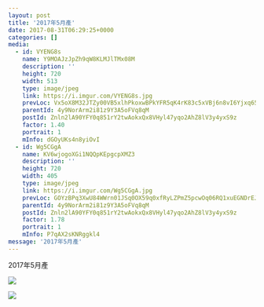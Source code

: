 ```yaml
---
layout: post
title: '2017年5月產' 
date: 2017-08-31T06:29:25+0000 
categories: [] 
media:
  - id: VYENG8s
    name: Y9MOAJzJpZh9qW8KLMJlTMx08M
    description: ''   
    height: 720
    width: 513
    type: image/jpeg
    link: https://i.imgur.com/VYENG8s.jpg
    prevLoc: Vx5oX8M32JTZy00VB5xlhPkoxwBPkYFR5qK4rK83c5xVBj6n8vI6Yjxq656Du2nXZNjB4WTy3RLnGEXmtWAqnKVX0OcoEpJBrD01IqW96o65NBhvgv5PPN70uAZgjB4BkVIVWm23Z661c5kLGR6p3RHRVW4BNGy0T0Vj4w33mqCvJGKr977RFEVAxkEvVvupOwxN646wspozLrWJKGHwG57kRkMJfrvKm3RyN0Uqzq1z1nWmUr1XNV4XRKIKrkjBVn1k
    parentId: 4y9NorArm2i81z9Y3A5oFVq8qM
    postId: Znln2lA90YFY0q851rY2twAokxQx8VHyl47yqo2AhZ8lV3y4yxS9z
    factor: 1.40
    portrait: 1
    mInfo: dGOyUKs4n8yiOvI
  - id: Wg5CGgA
    name: KV6wjogoXGi1NQQpKEpgcpXMZ3
    description: ''   
    height: 720
    width: 405
    type: image/jpeg
    link: https://i.imgur.com/Wg5CGgA.jpg
    prevLoc: GOYzBPq3XwU84WWrn01JSq0OX59q0xfRyLZPmZ5pcwOq06RQ1xuEGNDrEJN0TXR5n9wkyyHyG6n8kJJ9FV6Vpj5BV0hROzDwR4EXtqyDwvWDqoCwgED54p86I89xvyzw6gtZ43783zyGiY7kROglKvuPXA878ZY6cDAyvlr6BBUDKN9DoyBRF7lmzrR5LkfnRAEyOEZzF9ZzWGvRMWt47ENDE1LAC8X5JW4ZNVC9D7xjpo7NUVO8B4wy0pt9AOr37BYJhQYv
    parentId: 4y9NorArm2i81z9Y3A5oFVq8qM
    postId: Znln2lA90YFY0q851rY2twAokxQx8VHyl47yqo2AhZ8lV3y4yxS9z
    factor: 1.78
    portrait: 1
    mInfo: P7qAX2sKNRggkl4
message: '2017年5月產'  
---
```


2017年5月產


[//]: #media:  
<a href="https://i.imgur.com/VYENG8s.jpg"><img class="postImage" src="https://i.imgur.com/VYENG8sh.jpg" />  
</a>    


<a href="https://i.imgur.com/Wg5CGgA.jpg"><img class="postImage" src="https://i.imgur.com/Wg5CGgAh.jpg" />  
</a>   
